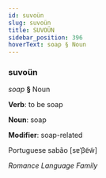 ```yaml
---
id: suvoün
slug: suvoün
title: SUVOÜN
sidebar_position: 396
hoverText: soap § Noun
---
```


### suvoün

*soap* **§** Noun

**Verb**: to be soap

**Noun**: soap

**Modifier**: soap-related

Portuguese sabão [sɐˈβɐ̃w̃]

*Romance Language Family*